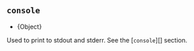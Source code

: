 ## `console`

<!-- YAML
added: v0.1.100
-->

<!-- type=global -->

* {Object}

Used to print to stdout and stderr. See the [`console`][] section.

